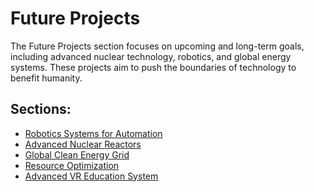 # Future Projects

The Future Projects section focuses on upcoming and long-term goals, including advanced nuclear technology, robotics, and global energy systems. These projects aim to push the boundaries of technology to benefit humanity.

## Sections:
- <a href="#" data-md="markdown/future-projects/robotics.md">Robotics Systems for Automation</a>
- <a href="#" data-md="markdown/future-projects/advanced-nuclear.md">Advanced Nuclear Reactors</a>
- <a href="#" data-md="markdown/future-projects/global-energy-grid.md">Global Clean Energy Grid</a>
- <a href="#" data-md="markdown/future-projects/resource-optimization.md">Resource Optimization</a>
- <a href="#" data-md="markdown/future-projects/vr-education.md">Advanced VR Education System</a>
